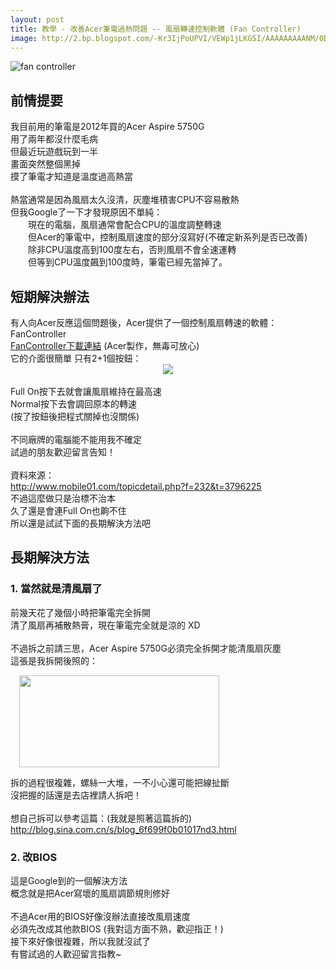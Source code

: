 ```yaml
---
layout: post
title: 教學 - 改善Acer筆電過熱問題 -- 風扇轉速控制軟體 (Fan Controller)
image: http://2.bp.blogspot.com/-Kr3IjPoUPVI/VEWp1jLKGSI/AAAAAAAAANM/0DqvZzzWYNU/s1600/FanController.png
---
```


![fan controller](http://2.bp.blogspot.com/-Kr3IjPoUPVI/VEWp1jLKGSI/AAAAAAAAANM/0DqvZzzWYNU/s1600/FanController.png)

## 前情提要

我目前用的筆電是2012年買的Acer Aspire 5750G<br />
用了兩年都沒什麼毛病<br />
但最近玩遊戲玩到一半<br />
畫面突然整個黑掉<br />
摸了筆電才知道是溫度過高熱當<br />
<br />
熱當通常是因為風扇太久沒清，灰塵堆積害CPU不容易散熱<br />
但我Google了一下才發現原因不單純：<br />
　　現在的電腦，風扇通常會配合CPU的溫度調整轉速<br />
　　但Acer的筆電中，控制風扇速度的部分沒寫好(不確定新系列是否已改善)<br />
　　除非CPU溫度高到100度左右，否則風扇不會全速運轉<br />
　　但等到CPU溫度飆到100度時，筆電已經先當掉了。<br />

## 短期解決辦法

<div>
有人向Acer反應這個問題後，Acer提供了一個控制風扇轉速的軟體：FanController</div>
<div>
<a href="https://db.tt/2I0IZyP3">FanController下載連結</a>&nbsp;(Acer製作，無毒可放心)</div>
<div>
它的介面很簡單 只有2+1個按鈕：<br />
<div class="separator" style="clear: both; text-align: center;">
<a href="http://2.bp.blogspot.com/-Kr3IjPoUPVI/VEWp1jLKGSI/AAAAAAAAANM/0DqvZzzWYNU/s1600/FanController.png" imageanchor="1" style="margin-left: 1em; margin-right: 1em;"><img border="0" src="https://2.bp.blogspot.com/-Kr3IjPoUPVI/VEWp1jLKGSI/AAAAAAAAANM/0DqvZzzWYNU/s1600/FanController.png" /></a></div>
<br />
<div class="separator" style="clear: both; text-align: center;">
</div>
Full On按下去就會讓風扇維持在最高速<br />
Normal按下去會調回原本的轉速<br />
(按了按鈕後把程式關掉也沒關係)<br />
<br />
不同廠牌的電腦能不能用我不確定<br />
試過的朋友歡迎留言告知！<br />
<br />
資料來源：<br />
<a href="http://www.mobile01.com/topicdetail.php?f=232&amp;t=3796225">http://www.mobile01.com/topicdetail.php?f=232&amp;t=3796225</a><br />
不過這麼做只是治標不治本<br />
久了還是會連Full On也齁不住<br />
所以還是試試下面的長期解決方法吧<br />

## 長期解決方法

### 1. 當然就是清風扇了

前幾天花了幾個小時把筆電完全拆開<br />
清了風扇再補散熱膏，現在筆電完全就是涼的 XD<br />
<br />
不過拆之前請三思，Acer Aspire 5750G必須完全拆開才能清風扇灰塵<br />
這張是我拆開後照的：<br />

<a href="http://3.bp.blogspot.com/-2q_EjrzZpzk/VEWvEfp8oyI/AAAAAAAAANk/5GPcKr2dRRo/s1600/DSC_2534_cr.jpg" imageanchor="1" style="margin-left: 1em; margin-right: 1em;"><img border="0" height="147" src="https://3.bp.blogspot.com/-2q_EjrzZpzk/VEWvEfp8oyI/AAAAAAAAANk/5GPcKr2dRRo/s1600/DSC_2534_cr.jpg" width="320" /></a>

拆的過程很複雜，螺絲一大堆，一不小心還可能把線扯斷<br />
沒把握的話還是去店裡請人拆吧！<br />
<br />
想自己拆可以參考這篇：(我就是照著這篇拆的)<br />
<a href="http://blog.sina.com.cn/s/blog_6f699f0b01017nd3.html">http://blog.sina.com.cn/s/blog_6f699f0b01017nd3.html</a><br />

### 2. 改BIOS

這是Google到的一個解決方法<br />
概念就是把Acer寫壞的風扇調節規則修好<br />
<br />
不過Acer用的BIOS好像沒辦法直接改風扇速度<br />
必須先改成其他款BIOS&nbsp;(我對這方面不熟，歡迎指正！)<br />
接下來好像很複雜，所以我就沒試了<br />
有嘗試過的人歡迎留言指教~<br />
<br /></div>
<br />
